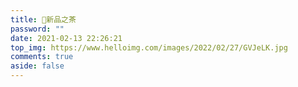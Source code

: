 ```yaml
---
title: 🤔新品之茶
password: ""
date: 2021-02-13 22:26:21
top_img: https://www.helloimg.com/images/2022/02/27/GVJeLK.jpg
comments: true
aside: false
---
```


<!--
 * @?: *********************************************************************
 * @Author: Weidows
 * @LastEditors: Weidows
 * @LastEditTime: 2022-02-18 02:08:22
 * @FilePath: \Blog-private\source\artitalk\hpp.md
 * @Description:
 * @!: *********************************************************************
-->

<!-- 引用 HexoPlusPlus_Talk组件 -->
<link rel="stylesheet" href="https://cdn.jsdelivr.net/gh/HexoPlusPlus/HexoPlusPlus@1.1.2/talk.css" />
<script src="https://cdn.jsdelivr.net/gh/HexoPlusPlus/HexoPlusPlus@1.1.2/talk_user.js"></script>

<!-- 创建HexoPlusPlus_Talk容器 -->
<div id="hpp_talk"></div>

<!-- 激活HexoPlusPlus_Talk -->
<script>
  new hpp_talk({
  id:"hpp_talk",//容器id
  domain: "hpp.weidows.workers.dev",//您的HexoPlusPlus域名，如blogadmin.cyfan.top
  limit: 10,//单次获取的最多条数
  start: 0,//从第几条开始
  //themecss: "" //自定义说说主题，可选【仅1.1.0版本及以上使用】
  });
</script>

